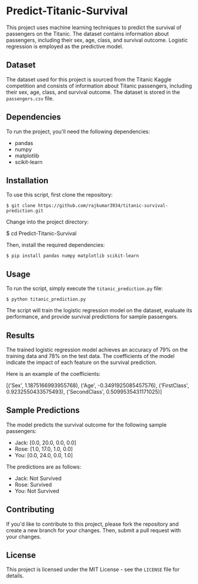 # Predict-Titanic-Survival
This project uses machine learning techniques to predict the survival of passengers on the Titanic. The dataset contains information about passengers, including their sex, age, class, and survival outcome. Logistic regression is employed as the predictive model.

## Dataset

The dataset used for this project is sourced from the Titanic Kaggle competition and consists of information about Titanic passengers, including their sex, age, class, and survival outcome. The dataset is stored in the `passengers.csv` file.

## Dependencies

To run the project, you'll need the following dependencies:

- pandas
- numpy
- matplotlib
- scikit-learn

## Installation

To use this script, first clone the repository:
```shell
$ git clone https://github.com/rajkumar3934/titanic-survival-prediction.git
```

Change into the project directory:

$ cd Predict-Titanic-Survival

Then, install the required dependencies:

```shell
$ pip install pandas numpy matplotlib scikit-learn
```

## Usage

To run the script, simply execute the `titanic_prediction.py` file:
```shell
$ python titanic_prediction.py
```
The script will train the logistic regression model on the dataset, evaluate its performance, and provide survival predictions for sample passengers.

## Results

The trained logistic regression model achieves an accuracy of 79% on the training data and 78% on the test data. The coefficients of the model indicate the impact of each feature on the survival prediction.

Here is an example of the coefficients:

[('Sex', 1.1875166993955768), ('Age', -0.3491925085457576), ('FirstClass', 0.9232550433575493), ('SecondClass', 0.5099535431171025)]

## Sample Predictions

The model predicts the survival outcome for the following sample passengers:

- Jack: [0.0, 20.0, 0.0, 0.0]
- Rose: [1.0, 17.0, 1.0, 0.0]
- You: [0.0, 24.0, 0.0, 1.0]

The predictions are as follows:

- Jack: Not Survived
- Rose: Survived
- You: Not Survived

## Contributing

If you'd like to contribute to this project, please fork the repository and create a new branch for your changes. Then, submit a pull request with your changes.

## License

This project is licensed under the MIT License - see the `LICENSE` file for details.

